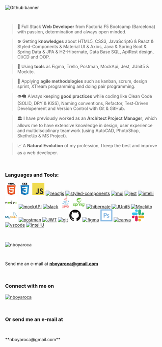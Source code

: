 ![Github banner](https://user-images.githubusercontent.com/102729704/179533147-3d1de262-3d91-4b06-843f-0c33e9849094.png)

&nbsp;

>🔘 Full Stack <strong>Web Developer</strong> from Factoria F5 Bootcamp (Barcelona) with passion, determination and always open minded.

>⚙️ Getting <strong>knowledges</strong> about HTML5, CSS3, JavaScript6 & React & Styled-Components & Material UI & Axios, Java & Spring Boot & Spring Data & JPA & H2-Hibernate, Data Base SQL, ApiRest design, CI/CD and OOP.

>🔧 Using <strong>tools</strong> as Figma, Trello, Postman, MockApi, Jest, JUnit5 & Mockito.

>📄 Applying <strong>agile methodologies</strong> such as kanban, scrum, design sprint, XTream programming and doing pair programming.

>👁️‍🗨️ Always keeping <strong>good practices</strong> while coding like Clean Code (SOLID, DRY & KISS), Naming conventions, Refactor, Test-Driven Developement and Version Control with Git & GitHub.

>🏛️ I have previously worked as an <strong>Architect Project Manager</strong>, which allows me to have extensive knowledge in design, user experience and multidisciplinary teamwork (using AutoCAD, PhotoShop, SkethcUp & MS Project). 

>📈 A <strong>Natural Evolution</strong> of my profession, I keep the best and improve as a web developer.

&nbsp;

<h3 align="left">Languages and Tools:</h3>
<p align="left">
<a href="https://www.w3.org/html/" target="_blank"><img src="https://raw.githubusercontent.com/devicons/devicon/master/icons/html5/html5-original-wordmark.svg" alt="html5" width="40" height="40"/></a>
<a href="https://www.w3schools.com/css/" target="_blank"><img src="https://raw.githubusercontent.com/devicons/devicon/master/icons/css3/css3-original-wordmark.svg" alt="css3" width="40" height="40"/></a>
<a href="https://developer.mozilla.org/en-US/docs/Web/JavaScript" target="_blank"> <img src="https://raw.githubusercontent.com/devicons/devicon/master/icons/javascript/javascript-original.svg" alt="javascript" width="40" height="40"/></a>
<a href="https://es.reactjs.org/" target="_blank"> <img src="https://www.vectorlogo.zone/logos/reactjs/reactjs-icon.svg" alt="reactjs" width="40" height="40"/></a>
<a href="https://styled-components.com/docs" target="_blank"><img src="https://user-images.githubusercontent.com/102729704/194943403-ea1d6fce-4c38-4a5c-94a9-44ccfb332e6f.png" alt="styled-components" width="40" height="40"/></a>
<a href="https://mui.com/" target="_blank"><img src="https://user-images.githubusercontent.com/102729704/194943010-4a57be9b-5a00-4b0c-8181-224f49b3f87b.png" alt="mui" width="40" height="40"/></a>
<a href="https://jestjs.io" target="_blank" rel="noreferrer"> <img src="https://www.vectorlogo.zone/logos/jestjsio/jestjsio-icon.svg" alt="jest" width="40" height="40"/></a>
<a href="https://www.jetbrains.com/idea/" target="_blank"><img src="https://cdn.jsdelivr.net/gh/devicons/devicon/icons/intellij/intellij-original.svg" alt="intellij" width="40" height="40"/></a>
<a href="https://nodejs.org" target="_blank"><img src="https://raw.githubusercontent.com/devicons/devicon/master/icons/nodejs/nodejs-original-wordmark.svg" alt="nodejs" width="40" height="40"/></a>
<a href="https://mockapi.io/" target="_blank"><img src="https://user-images.githubusercontent.com/102729704/194947949-9653d331-0a12-46df-bc54-f4049cc1b1d9.png" alt="mockAPI" width="40" height="40"/></a>
<a href="https://axios-http.com/" target="_blank"><img src="https://user-images.githubusercontent.com/102729704/194948778-71e29872-f89a-406a-b215-783054f906aa.png" alt="slack" width="auto" height="40"/></a>
<a href=" https://www.java.com/es/" target="_blank"><img src="https://raw.githubusercontent.com/devicons/devicon/1119b9f84c0290e0f0b38982099a2bd027a48bf1/icons/java/java-original-wordmark.svg" alt="java" width="40" height="40"/></a>
<a href="https://spring.io/projects/spring-boot" target="_blank" rel="noreferrer"><img src="https://raw.githubusercontent.com/devicons/devicon/1119b9f84c0290e0f0b38982099a2bd027a48bf1/icons/spring/spring-original-wordmark.svg" alt="spring" width="40" height="40"/></a>
<a href="https://hibernate.org/" target="_blank"><img src="https://user-images.githubusercontent.com/102729704/194949692-f46936a5-80d3-4b42-90bc-b3e6690ffe7a.png" alt="hibernate" width="40" height="40"/></a>
<a href="https://junit.org/junit5/" target="_blank"><img src="https://user-images.githubusercontent.com/102729704/194944736-fd1211db-f2f3-4dc5-b6b1-6c0b091e2589.png" alt="JUnit5" width="auto" height="30"/></a>
<a href="https://site.mockito.org/" target="_blank"><img src="https://user-images.githubusercontent.com/102729704/194944545-a3109f1e-3704-4e8c-91ce-dc8e6df34129.png" alt="Mockito" width="auto" height="40"/></a>
<a href="https://www.mysql.com/" target="_blank"> <img src="https://raw.githubusercontent.com/devicons/devicon/master/icons/mysql/mysql-original-wordmark.svg" alt="mysql" width="40" height="40"/></a>
<a href="https://postman.com" target="_blank"> <img src="https://www.vectorlogo.zone/logos/getpostman/getpostman-icon.svg" alt="postman" width="40" height="40"/></a>
<a href="https://jwt.io/" target="_blank"> <img src="https://user-images.githubusercontent.com/102729704/194949037-ea7c2a3a-0503-403e-8ae0-3bdea154a1d3.svg" alt="JWT" width="auto" height="40"/></a>
<a href="https://git-scm.com/" target="_blank"><img src="https://www.vectorlogo.zone/logos/git-scm/git-scm-icon.svg" alt="git" width="40" height="40"/></a>
<a href="https://github.com/nboyaroca" target="_blank"> <img src="https://raw.githubusercontent.com/devicons/devicon/1119b9f84c0290e0f0b38982099a2bd027a48bf1/icons/github/github-original.svg" alt="github" width="40" height="40"/></a>
<a href="https://www.figma.com/" target="_blank"> <img src="https://www.vectorlogo.zone/logos/figma/figma-icon.svg" alt="figma" width="40" height="40"/></a>
<a href="https://www.photoshop.com/en" target="_blank"><img src="https://raw.githubusercontent.com/devicons/devicon/master/icons/photoshop/photoshop-line.svg" alt="photoshop" width="40" height="40"/></a>
<a href="https://www.canva.com/" target="_blank"> <img src="https://user-images.githubusercontent.com/102729704/194946431-30ac296d-d801-4ab2-ae7f-40fa5ce0449a.png" alt="canva" width="40" height="40"/></a>
<a href="https://slack.com/intl/es-es/" target="_blank"><img src="https://raw.githubusercontent.com/devicons/devicon/1119b9f84c0290e0f0b38982099a2bd027a48bf1/icons/slack/slack-original.svg" alt="slack" width="40" height="40"/></a>
<a href="https://code.visualstudio.com/" target="_blank"><img src="https://user-images.githubusercontent.com/102729704/194945715-3160971a-8b95-47ec-b482-859cdb4af0c1.png" alt="vscode" width="40" height="40"/></a>
<a href="https://www.jetbrains.com/idea/" target="_blank"><img src="https://user-images.githubusercontent.com/102729704/194945833-ce59fc50-43f7-44bd-8712-d4a94a366c08.png" alt="intelliJ" width="40" height="40"/></a>

</p>

&nbsp;

<p align="left"><img align="center" src="https://github-readme-stats.vercel.app/api/top-langs?username=nboyaroca&show_icons=true&locale=en&layout=compact" alt="nboyaroca" /></p>

&nbsp;

Send me an e-mail at **nboyaroca@gmail.com**

&nbsp;

<h3 align="left">Connect with me on</h3>
<p align="left">
<a href="https://linkedin.com/in/nboyaroca" target="blank"><img align="center" src="https://raw.githubusercontent.com/rahuldkjain/github-profile-readme-generator/master/src/images/icons/Social/linked-in-alt.svg" alt="nboyaroca" height="30" width="40" /></a>
</p>

&nbsp;

<h3 align="left">Or send me an e-mail at</h3>
&nbsp;
<p align="left">**nboyaroca@gmail.com**</p>
